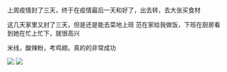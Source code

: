 上周疫情封了三天，终于在疫情最后一天和好了，出去转，去大张买食材


这几天家里又封了三天，但是还是能去菜地上班
范在家给我做饭，下班在厨房看到她在忙上忙下，就很高兴

米线，酸辣粉，考鸡翅。真的的非常成功

![](http://upload-images.jianshu.io/upload_images/6904315-8f19fdec7b96e1f2.jpg?imageMogr2/auto-orient/strip%7CimageView2/2/w/1080/q/50)
![](http://upload-images.jianshu.io/upload_images/6904315-562aeea280bfa625.jpg?imageMogr2/auto-orient/strip%7CimageView2/2/w/1080/q/50)
